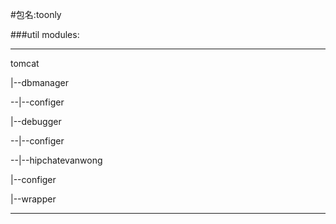 #包名:toonly

###util modules:

---

tomcat

|--dbmanager

--|--configer

|--debugger

--|--configer

--|--hipchatevanwong

|--configer

|--wrapper

---

